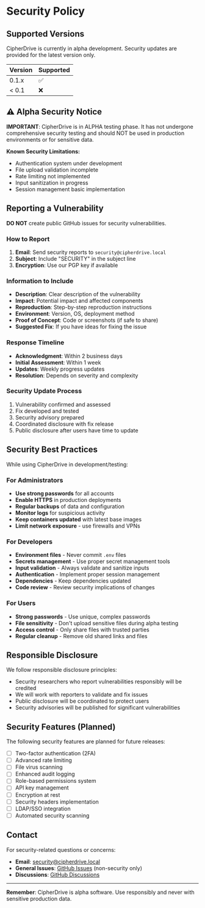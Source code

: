 # Security Policy

## Supported Versions

CipherDrive is currently in alpha development. Security updates are provided for the latest version only.

| Version | Supported          |
| ------- | ------------------ |
| 0.1.x   | :white_check_mark: |
| < 0.1   | :x:                |

## ⚠️ Alpha Security Notice

**IMPORTANT**: CipherDrive is in ALPHA testing phase. It has not undergone comprehensive security testing and should NOT be used in production environments or for sensitive data.

**Known Security Limitations:**
- Authentication system under development
- File upload validation incomplete
- Rate limiting not implemented
- Input sanitization in progress
- Session management basic implementation

## Reporting a Vulnerability

**DO NOT** create public GitHub issues for security vulnerabilities.

### How to Report

1. **Email**: Send security reports to `security@cipherdrive.local`
2. **Subject**: Include "SECURITY" in the subject line
3. **Encryption**: Use our PGP key if available

### Information to Include

- **Description**: Clear description of the vulnerability
- **Impact**: Potential impact and affected components
- **Reproduction**: Step-by-step reproduction instructions
- **Environment**: Version, OS, deployment method
- **Proof of Concept**: Code or screenshots (if safe to share)
- **Suggested Fix**: If you have ideas for fixing the issue

### Response Timeline

- **Acknowledgment**: Within 2 business days
- **Initial Assessment**: Within 1 week
- **Updates**: Weekly progress updates
- **Resolution**: Depends on severity and complexity

### Security Update Process

1. Vulnerability confirmed and assessed
2. Fix developed and tested
3. Security advisory prepared
4. Coordinated disclosure with fix release
5. Public disclosure after users have time to update

## Security Best Practices

While using CipherDrive in development/testing:

### For Administrators

- **Use strong passwords** for all accounts
- **Enable HTTPS** in production deployments
- **Regular backups** of data and configuration
- **Monitor logs** for suspicious activity
- **Keep containers updated** with latest base images
- **Limit network exposure** - use firewalls and VPNs

### For Developers

- **Environment files** - Never commit `.env` files
- **Secrets management** - Use proper secret management tools
- **Input validation** - Always validate and sanitize inputs
- **Authentication** - Implement proper session management
- **Dependencies** - Keep dependencies updated
- **Code review** - Review security implications of changes

### For Users

- **Strong passwords** - Use unique, complex passwords
- **File sensitivity** - Don't upload sensitive files during alpha testing
- **Access control** - Only share files with trusted parties
- **Regular cleanup** - Remove old shared links and files

## Responsible Disclosure

We follow responsible disclosure principles:

- Security researchers who report vulnerabilities responsibly will be credited
- We will work with reporters to validate and fix issues
- Public disclosure will be coordinated to protect users
- Security advisories will be published for significant vulnerabilities

## Security Features (Planned)

The following security features are planned for future releases:

- [ ] Two-factor authentication (2FA)
- [ ] Advanced rate limiting
- [ ] File virus scanning
- [ ] Enhanced audit logging
- [ ] Role-based permissions system
- [ ] API key management
- [ ] Encryption at rest
- [ ] Security headers implementation
- [ ] LDAP/SSO integration
- [ ] Automated security scanning

## Contact

For security-related questions or concerns:
- **Email**: security@cipherdrive.local
- **General Issues**: [GitHub Issues](https://github.com/InfamousMorningstar/CipherDrive/issues) (non-security only)
- **Discussions**: [GitHub Discussions](https://github.com/InfamousMorningstar/CipherDrive/discussions)

---

**Remember**: CipherDrive is alpha software. Use responsibly and never with sensitive production data.